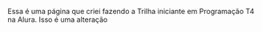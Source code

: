 Essa é uma página que criei fazendo a Trilha iniciante em Programação T4 na Alura.
Isso é uma alteração
